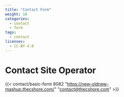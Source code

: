 ```yaml
---
title: "Contact Form"
weight: 18
categories:
  - contact
  - form
tags:
  - contact
licenses:
  - CC-BY-4.0
---
```


# Contact Site Operator

{{< contact/basic-form 8082 "https://new-oldnew-mashup.thecshore.com/" "contact@thecshore.com" >}}
